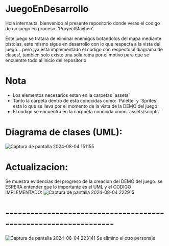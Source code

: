 # JuegoEnDesarrollo

Hola internauta, bienvenido al presente repositorio donde veras el codigo de un juego en proceso: 'ProyectMayhen'

Este juego se tratara de eliminar enemigos botandolos del mapa mediante pistolas, este mismo sigue en desarrollo con lo que respecta a la vista del juego... pero ¡ya esta implementado el codigo con respecto al diagrama de clases!, tambien solo existe una sola rama por el motivo para que se encuentre todo al inicio del repositorio

# Nota
- Los elementos necesarios estan en la carpetas ´assets´
- Tanto la carpeta dentro de esta conocidas como: ´Palette´ y ´Sprites´ esta lo que se lleva por el momento de la vista de la DEMO del juego
- El codigo se encuentra en la carppeta conocida como ´assets/scripts´

# Diagrama de clases (UML):
![Captura de pantalla 2024-08-04 151155](https://github.com/user-attachments/assets/d496dbaa-b687-4f31-8c1a-42e06cabbfcd)

# Actualizacion:
Se muestra evidencias del progreso de la creacion del DEMO del juego. se ESPERA entender que lo importante es el UML y el CODIGO IMPLEMENTADO:
![Captura de pantalla 2024-08-04 222915](https://github.com/user-attachments/assets/c79e001e-0d16-4a49-a97d-bf8ce8169843)
# ----------------------------------------------------------------
![Captura de pantalla 2024-08-04 223141](https://github.com/user-attachments/assets/af3d9522-028d-462d-a05b-9ab8c7c556c7)
Se elimino el otro personaje


